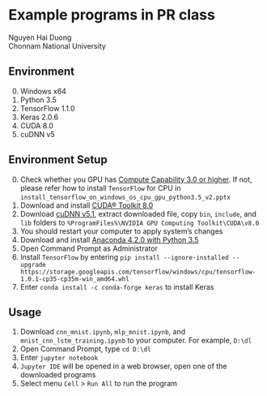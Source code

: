 # Example programs in PR class
Nguyen Hai Duong  
Chonnam National University  
  
## Environment
0. Windows x64
1. Python 3.5
2. TensorFlow 1.1.0
3. Keras 2.0.6
3. CUDA 8.0
4. cuDNN v5

## Environment Setup
0. Check whether you GPU has [Compute Capability 3.0 or higher](https://developer.nvidia.com/cuda-gpus). If not, please refer how to install `TensorFlow` for CPU in `install_tensorflow_on_windows_os_cpu_gpu_python3.5_v2.pptx`
1. Download and install [CUDA® Toolkit 8.0](https://developer.nvidia.com/cuda-downloads)
2. Download [cuDNN v5.1](https://developer.nvidia.com/cudnn), extract downloaded file, copy `bin`, `include`, and `lib` folders to `%ProgramFiles%\NVIDIA GPU Computing Toolkit\CUDA\v8.0`
3. You should restart your computer to apply system’s changes
4. Download and install [Anaconda 4.2.0 with Python 3.5](https://repo.continuum.io/archive/Anaconda3-4.2.0-Windows-x86_64.exe)
5. Open Command Prompt as Administrator
6. Install `TensorFlow` by entering `pip install --ignore-installed --upgrade https://storage.googleapis.com/tensorflow/windows/cpu/tensorflow-1.0.1-cp35-cp35m-win_amd64.whl`
7. Enter `conda install -c conda-forge keras` to install Keras

## Usage
1. Download `cnn_mnist.ipynb`, `mlp_mnist.ipynb`, and `mnist_cnn_lstm_training.ipynb` to your computer. For example, `D:\dl`
2. Open Command Prompt, type `cd D:\dl`
3. Enter `jupyter notebook`
4. `Jupyter IDE` will be opened in a web browser, open one of the downloaded programs
5. Select menu `Cell` > `Run All` to run the program